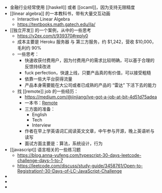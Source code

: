 - 金融行业经常使用 [[haskell]] 或者 [[ocaml]]，因为支持无限精度
- [[linear algebra]] 的一本教科书，带有大量交互动画
	- Interactive Linear Algebra
	- https://textbooks.math.gatech.edu/ila/
- [[独立开发]] 的一个案例，从中的一些思考
	- https://v2ex.com/t/939370#reply0
	- 成本主要是 Heroku 服务器 与 第三方服务，约 $1,242，营收 $10,000，毛利约 90%
	- 一些思考：
		- 快速收获付费用户，因为付费用户的需求比较明确，可以基于合理的反馈持续改进
		- fuck perfection，快速上线，只要产品真的有价值，可以接受粗糙
		- 依靠一些大平台获得流量
		- 产品本身需要能在大公司或者已成熟的产品的 “雷达” 下活下去的能力
	- 找 [[remote]] job 的一些经历：
		- https://medium.com/@jinjiang/ive-got-a-job-at-bit-4d51d75adea
		- 一本书：[Remote](https://www.amazon.com/dp/B00C0ALZ0W)
		- 三方面的准备：
			- English
			- Tech
			- Interview
		- 作者在早上学英语词汇阅读英文文章，中午参与开源，晚上英语听与读写
		- 面试方面主要是：算法，系统设计，行为
- [[javascript]] 语言相关的一些练习题
	- https://blog.anna-yufeng.com/typescript-30-days-leetcode-challenge-days-1-to-7
	- https://leetcode.com/discuss/study-guide/3458761/Open-to-Registration!-30-Days-of-LC-JavaScript-Challenge
-
-
-